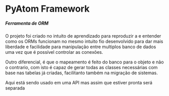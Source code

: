 # PyAtom Framework

##### Ferramenta de ORM

O projeto foi criado no intuito de aprendizado para reproduzir a e entender como os ORMs funcionam
no mesmo intuito fio desenvolvido para dar mais liberdade e facilidade para manipulação entre multiplos banco de dados uma vez que é possível controlar as conexões.

Outro diferencial, é que o mapeamento é feito do banco para o objeto e não o contrario, com isto é capaz de gerar todas as classes necessárias com base nas tabelas já criadas, facilitanto também na migração de sistemas.

Aqui está sendo usado em uma API mas assim que estiver pronta será separada